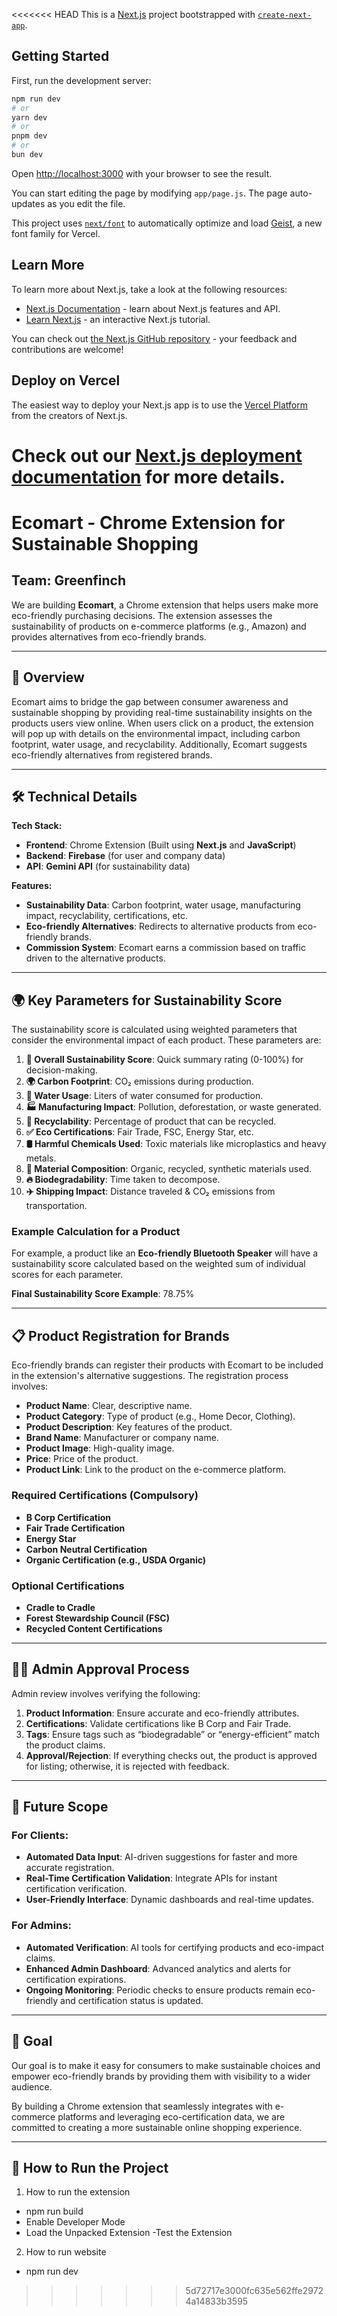 <<<<<<< HEAD
This is a [Next.js](https://nextjs.org) project bootstrapped with [`create-next-app`](https://github.com/vercel/next.js/tree/canary/packages/create-next-app).

## Getting Started

First, run the development server:

```bash
npm run dev
# or
yarn dev
# or
pnpm dev
# or
bun dev
```

Open [http://localhost:3000](http://localhost:3000) with your browser to see the result.

You can start editing the page by modifying `app/page.js`. The page auto-updates as you edit the file.

This project uses [`next/font`](https://nextjs.org/docs/app/building-your-application/optimizing/fonts) to automatically optimize and load [Geist](https://vercel.com/font), a new font family for Vercel.

## Learn More

To learn more about Next.js, take a look at the following resources:

- [Next.js Documentation](https://nextjs.org/docs) - learn about Next.js features and API.
- [Learn Next.js](https://nextjs.org/learn) - an interactive Next.js tutorial.

You can check out [the Next.js GitHub repository](https://github.com/vercel/next.js) - your feedback and contributions are welcome!

## Deploy on Vercel

The easiest way to deploy your Next.js app is to use the [Vercel Platform](https://vercel.com/new?utm_medium=default-template&filter=next.js&utm_source=create-next-app&utm_campaign=create-next-app-readme) from the creators of Next.js.

Check out our [Next.js deployment documentation](https://nextjs.org/docs/app/building-your-application/deploying) for more details.
=======
# Ecomart - Chrome Extension for Sustainable Shopping

## Team: Greenfinch

We are building **Ecomart**, a Chrome extension that helps users make more eco-friendly purchasing decisions. The extension assesses the sustainability of products on e-commerce platforms (e.g., Amazon) and provides alternatives from eco-friendly brands. 

---

## 🚀 Overview

Ecomart aims to bridge the gap between consumer awareness and sustainable shopping by providing real-time sustainability insights on the products users view online. When users click on a product, the extension will pop up with details on the environmental impact, including carbon footprint, water usage, and recyclability. Additionally, Ecomart suggests eco-friendly alternatives from registered brands.

---

## 🛠️ Technical Details

**Tech Stack:**
- **Frontend**: Chrome Extension (Built using **Next.js** and **JavaScript**)
- **Backend**: **Firebase** (for user and company data)
- **API**: **Gemini API** (for sustainability data)

**Features:**
- **Sustainability Data**: Carbon footprint, water usage, manufacturing impact, recyclability, certifications, etc.
- **Eco-friendly Alternatives**: Redirects to alternative products from eco-friendly brands.
- **Commission System**: Ecomart earns a commission based on traffic driven to the alternative products.

---

## 🌍 Key Parameters for Sustainability Score

The sustainability score is calculated using weighted parameters that consider the environmental impact of each product. These parameters are:

1. **🌱 Overall Sustainability Score**: Quick summary rating (0-100%) for decision-making.
2. **🌍 Carbon Footprint**: CO₂ emissions during production.
3. **🚰 Water Usage**: Liters of water consumed for production.
4. **🏭 Manufacturing Impact**: Pollution, deforestation, or waste generated.
5. **🔄 Recyclability**: Percentage of product that can be recycled.
6. **✅ Eco Certifications**: Fair Trade, FSC, Energy Star, etc.
7. **🛢️ Harmful Chemicals Used**: Toxic materials like microplastics and heavy metals.
8. **🌾 Material Composition**: Organic, recycled, synthetic materials used.
9. **🔥 Biodegradability**: Time taken to decompose.
10. **✈️ Shipping Impact**: Distance traveled & CO₂ emissions from transportation.

### Example Calculation for a Product

For example, a product like an **Eco-friendly Bluetooth Speaker** will have a sustainability score calculated based on the weighted sum of individual scores for each parameter.

**Final Sustainability Score Example**: 78.75%

---

## 📋 Product Registration for Brands

Eco-friendly brands can register their products with Ecomart to be included in the extension's alternative suggestions. The registration process involves:

- **Product Name**: Clear, descriptive name.
- **Product Category**: Type of product (e.g., Home Decor, Clothing).
- **Product Description**: Key features of the product.
- **Brand Name**: Manufacturer or company name.
- **Product Image**: High-quality image.
- **Price**: Price of the product.
- **Product Link**: Link to the product on the e-commerce platform.

### Required Certifications (Compulsory)
- **B Corp Certification**
- **Fair Trade Certification**
- **Energy Star**
- **Carbon Neutral Certification**
- **Organic Certification (e.g., USDA Organic)**

### Optional Certifications
- **Cradle to Cradle**
- **Forest Stewardship Council (FSC)**
- **Recycled Content Certifications**

---

## 🧑‍💼 Admin Approval Process

Admin review involves verifying the following:

1. **Product Information**: Ensure accurate and eco-friendly attributes.
2. **Certifications**: Validate certifications like B Corp and Fair Trade.
3. **Tags**: Ensure tags such as “biodegradable” or “energy-efficient” match the product claims.
4. **Approval/Rejection**: If everything checks out, the product is approved for listing; otherwise, it is rejected with feedback.

---

## 🔧 Future Scope

### For Clients:
- **Automated Data Input**: AI-driven suggestions for faster and more accurate registration.
- **Real-Time Certification Validation**: Integrate APIs for instant certification verification.
- **User-Friendly Interface**: Dynamic dashboards and real-time updates.

### For Admins:
- **Automated Verification**: AI tools for certifying products and eco-impact claims.
- **Enhanced Admin Dashboard**: Advanced analytics and alerts for certification expirations.
- **Ongoing Monitoring**: Periodic checks to ensure products remain eco-friendly and certification status is updated.

---

## 🎯 Goal

Our goal is to make it easy for consumers to make sustainable choices and empower eco-friendly brands by providing them with visibility to a wider audience.

By building a Chrome extension that seamlessly integrates with e-commerce platforms and leveraging eco-certification data, we are committed to creating a more sustainable online shopping experience.

---

## 📝 How to Run the Project

1. How to run the extension
- npm run build
- Enable Developer Mode
- Load the Unpacked Extension
-Test the Extension

2. How to run website
- npm run dev
>>>>>>> 5d72717e3000fc635e562ffe29724a14833b3595
